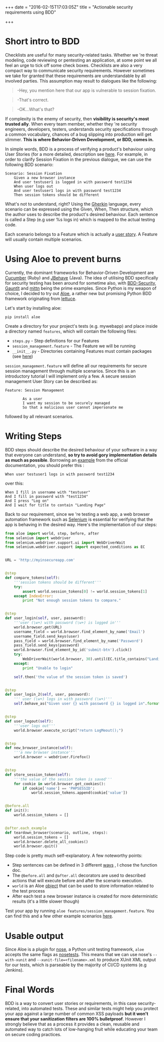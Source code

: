 +++
date = "2016-02-15T17:03:05Z"
title = "Actionable security requirements using BDD"

+++

# Short intro to BDD

Checklists are useful for many security-related tasks. Whether we 're threat modeling, code reviewing or pentesting an application, at some point we all feel an urge to tick off some check boxes. Checklists are also a very compact way to communicate security requirements. However sometimes we take for granted that these requirements are understandable by all involved parties. This assumption may result to dialogues like the following:

> -Hey, you mention here that our app is vulnerable to session fixation.

> -That's correct.

> -OK...What's that?

If complexity is the enemy of security, then **visibility is security's most trusted ally**. When every team member, whether they 're security engineers, developers, testers, understands security specifications through a common vocabulary, chances of a bug slipping into production will get slimmer. **This is where Behavior-Driven Development, or BDD, comes in.**

In simple words, BDD is a process of verifying a product's behaviour using User Stories (for a more detailed, description see [here](http://guide.agilealliance.org/guide/bdd.html). For example, in order to clarify Session Fixation in the previous dialogue, we can use the following BDD scenario:
```
Scenario: Session Fixation
    Given a new browser instance
    And user testuser1 is logged in with password test1234
    When user logs out
    And user testuser1 logs in with password test1234
    Then session tokens should be different
```
What's not to understand, right? Using the [Gherkin](https://cucumber.io/docs/reference#gherkin) language, every scenario can be expressed using the Given, When, Then structure, which the author uses to describe the product's desired behaviour. Each sentence is called a Step (e.g user %s logs in) which is mapped to the actual testing code.

Each scenario belongs to a Feature which is actually a [user story](https://en.wikipedia.org/wiki/User_story). A Feature will usually contain multiple scenarios.

# Using Aloe to prevent burns
Currently, the dominant frameworks for Behavior-Driven Development are [Cucumber](https://cucumber.io/) (Ruby) and [JBehave](http://jbehave.org/) (Java). The idea of utilising BDD specifically for security testing has been around for sometime also, with [BDD-Security](http://www.continuumsecurity.net/bdd-intro.html), [Gauntlt](http://gauntlt.org/) and [mittn](https://github.com/F-Secure/mittn) being the prime examples. Since Python is my weapon of choice, I decided to try out [Aloe](http://aloe.readthedocs.org/en/latest/#), a rather new but promising Python BDD framework originating from [lettuce](http://lettuce.it/intro/overview.html).

Let's start by installing aloe:

```
pip install aloe
```



Create a directory for your project's tests (e.g. mywebapp) and place inside a directory named `features`, which will contain the following files:

  *   `steps.py` - Step definitions for our Features
  *   `session_management.feature` - The Feature we will be running
  *   `__init__.py` - Directories containing Features must contain packages (see [here](http://aloe.readthedocs.org/en/latest/features.html#feature-loading))

`session_management.feature` will define all our requirements for secure session management through multiple scenarios. Since this is an introductory tutorial I will implement only a few. A secure session management User Story can be described as:

```
Feature: Session Management

        As a user
        I want my session to be securely managed
        So that a malicious user cannot impersonate me
```

followed by all relevant scenarios.

# Writing Steps
BDD steps should describe the desired behaviour of your software in a way that everyone can understand, **so try to avoid gory implementation details as much as possible**. Borrowing an [example](http://aloe.readthedocs.org/en/latest/steps.html#writing-good-bdd-steps) from the official documentation, you should prefer this :

`When user testuser1 logs in with password test1234`

over this:
```
When I fill in username with "testuser"
And I fill in password with "test1234"
And I press "Log on"
And I wait for title to contain "Landing Page"
```

Back to our requirement, since we 're testing a web app, a web browser automation framework such as [Selenium](seleniumhq.org) is essential for verifying that the app is behaving in the desired way. Here's the implementation of our steps:

```python
from aloe import world, step, before, after
from selenium import webdriver
from selenium.webdriver.support.ui import WebDriverWait
from selenium.webdriver.support import expected_conditions as EC


URL = 'http://myinsecureapp.com'


@step
def compare_tokens(self):
    '''session tokens should be different'''
    try:
        assert world.session_tokens[0] != world.session_tokens[1]
    except IndexError:
        print "Not enough session tokens to compare."


@step
def user_login(self, user, password):
    '''user (\w+) with password (\w+) is logged in'''
    world.browser.get(URL)
    username_field = world.browser.find_element_by_name('Email')
    username_field.send_keys(user)
    pass_field = world.browser.find_element_by_name('Password')
    pass_field.send_keys(password)
    world.browser.find_element_by_id('submit-btn').click()
    try:
        WebDriverWait(world.browser, 30).until(EC.title_contains("Landing Page"))
    except:
        print "Unable to login"

    self.then('the value of the session token is saved')


@step
def user_login_2(self, user, password):
    ''' user (\w+) logs in with password (\w+)'''
    self.behave_as("Given user {} with password {} is logged in".format(user, password))


@step
def user_logout(self):
    '''user logs out'''
    world.browser.execute_script("return LogMeout();")


@step
def new_browser_instance(self):
    '''a new browser instance'''
    world.browser = webdriver.Firefox()


@step
def store_session_token(self):
    '''the value of the session token is saved'''
    for cookie in world.browser.get_cookies():
        if cookie['name'] == 'PHPSESSID':
            world.session_tokens.append(cookie['value'])


@before.all
def init():
    world.session_tokens = []


@after.each_example
def teardown_browser(scenario, outline, steps):
    world.session_tokens = []
    world.browser.delete_all_cookies()
    world.browser.quit()
```

Step code is pretty much self-explanatory. A few noteworthy points:

*   Step sentences can be defined in 3 different [ways](http://aloe.readthedocs.org/en/latest/steps.html#defining-steps) , I chose the function doc.
*   The `@before.all` and `@after.all` decorators are used to described actions that will execute before and after the scenario execution.
*   `world` is an Aloe [object](http://aloe.readthedocs.org/en/latest/hooks.html#world) that can be used to store information related to the test process
*   After each test a new browser instance is created for more deterministic results (it's a little slower though)

Test your app by running `aloe features/session_management.feature`. You can find this and a few other example scenarios [here](https://github.com/zuBux/aloe-security-features).

# Usable output
Since Aloe is a plugin for [nose](https://nose.readthedocs.org/en/latest/), a Python unit testing framework, `aloe` accepts the same flags as [nosetests](https://nose.readthedocs.org/en/latest/genindex.html#Symbols). This means that we can use nose's `--with-xunit` and `--xunit-file=<filename>.xml` to produce XUnit XML output for our tests, which is parseable by the majority of CI/CD systems (e.g Jenkins).

# Final Words
BDD is a way to convert user stories or requirements, in this case security-related, into automated tests. These and similar tests might help you protect your app against a large number of common XSS payloads **but it won't ensure that your sanitization filters are 100% bulletproof**. However I strongly believe that as a process it provides a clean, reusable and automated way to catch lots of low-hanging fruit while educating your team on secure coding practices.
